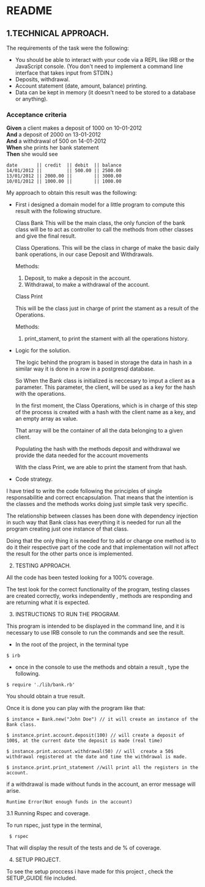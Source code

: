 # README

## 1.TECHNICAL APPROACH.

The requirements of the task were the following:

* You should be able to interact with your code via a REPL like IRB or the JavaScript console.  (You don't need to implement a command line interface that takes input from STDIN.)
* Deposits, withdrawal.
* Account statement (date, amount, balance) printing.
* Data can be kept in memory (it doesn't need to be stored to a database or anything).

### Acceptance criteria

**Given** a client makes a deposit of 1000 on 10-01-2012  
**And** a deposit of 2000 on 13-01-2012  
**And** a withdrawal of 500 on 14-01-2012  
**When** she prints her bank statement  
**Then** she would see

```
date       || credit  || debit  || balance
14/01/2012 ||         || 500.00 || 2500.00
13/01/2012 || 2000.00 ||        || 3000.00
10/01/2012 || 1000.00 ||        || 1000.00
```

 My approach to obtain this result was the following:

* First i designed a domain model for a little program to compute this result with the following structure.

  Class Bank
  This will be the main class, the only funcion of the bank class will be to act as controller to call the methods from other classes and give the final result.

  Class Operations.
  This will be the class in charge of make the basic daily bank operations, in our case Deposit and Withdrawals.

  Methods: 
  1. Deposit, to make a deposit in the account.
  2. Withdrawal, to make a withdrawal of the account.
  
  Class Print

  This will be the class just in charge of print the stament as a result of the Operations.
  
  Methods:
  1. print_stament, to print the stament with all the operations history.

* Logic for the solution.

  The logic behind the program is based in storage the data in hash in a similar way it is done in a row in a postgresql database.

  So When the Bank class is initialized is neccesary to imput a client as a parameter. This parameter, the client, will be used as a key for the hash with the operations.
  
  In the first moment, the Class Operations, which is in charge of this step of the process is created with a hash with the client name as a key, and an empty array as value. 
  
  That array will be the container of all the data belonging to a given client.

  Populating the hash with the methods deposit and withdrawal we provide the data needed for the account movements

  With the class Print, we are able to print the stament from that hash.

* Code strategy.

 I have tried to write the code following the principles of single responsabilitie and correct encapsulation. That means that the intention is the classes and the methods works doing just simple task very specific.

 The relationship between classes has been done with dependency injection in such way that Bank class has everything it is needed for run all the program creating just one instance of that class.

 Doing that the only thing it is needed for to add or change one method is to do it their respective part of the code and that implementation will not affect the result for the other parts once is implemented.

2. TESTING APPROACH.

All the code has been tested looking for a 100% coverage.

The test look for the correct functionality of the program, testing classes are created correctly, works independently , methods are responding and are returning what it is expected.

3. INSTRUCTIONS TO RUN THE PROGRAM. 

This program is intended to be displayed in the command line, and it is necessary to use IRB console to run the commands and see the result.

  - In the root of the project, in the terminal type
   ```
   $ irb 
   ```
  - once in the console to use the methods and obtain a result , type the following.
  ```
  $ require './lib/bank.rb'
  ```
  You should obtain a true result.

  Once it is done you can play with the program like that:

  ```
  $ instance = Bank.new("John Doe") // it will create an instance of the Bank class.

  $ instance.print.account.deposit(100) // will create a deposit of 100$, at the current date the deposit is made (real time)

  $ instance.print.account.withdrawal(50) // will  create a 50$ withdrawal registered at the date and time the withdrawal is made.

  $ instance.print.print_statement //will print all the registers in the account.

  ```
   if a withdrawal is made without funds in the account, an error message will arise.

   ``` 
   Runtime Error(Not enough funds in the account)

   ``` 
   
  3.1 Running Rspec and coverage.

  To run rspec, just type in the terminal,

     $ rspec 

  That will display the result of the tests and de % of coverage.



4. SETUP PROJECT.

  To see  the setup proccess i have made for this project , check the SETUP_GUIDE file included.

